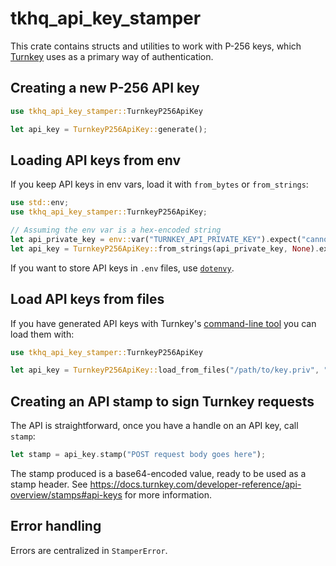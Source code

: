 # tkhq_api_key_stamper

This crate contains structs and utilities to work with P-256 keys, which [Turnkey](https://docs.turnkey.com/) uses as a primary way of authentication.

## Creating a new P-256 API key

```rust
use tkhq_api_key_stamper::TurnkeyP256ApiKey

let api_key = TurnkeyP256ApiKey::generate();
```

## Loading API keys from env

If you keep API keys in env vars, load it with `from_bytes` or `from_strings`:

```rust
use std::env;
use tkhq_api_key_stamper::TurnkeyP256ApiKey;

// Assuming the env var is a hex-encoded string
let api_private_key = env::var("TURNKEY_API_PRIVATE_KEY").expect("cannot load TURNKEY_API_PRIVATE_KEY");
let api_key = TurnkeyP256ApiKey::from_strings(api_private_key, None).expect("loading API key failed");
```

If you want to store API keys in `.env` files, use [`dotenvy`](https://docs.rs/dotenvy/latest/dotenvy/).


## Load API keys from files

If you have generated API keys with Turnkey's [command-line tool](https://github.com/tkhq/tkcli) you can load them with:

```rust
use tkhq_api_key_stamper::TurnkeyP256ApiKey

let api_key = TurnkeyP256ApiKey::load_from_files("/path/to/key.priv", "/path/to/key.pub").expect("loading should succeed");
```

## Creating an API stamp to sign Turnkey requests

The API is straightforward, once you have a handle on an API key, call `stamp`:

```rust
let stamp = api_key.stamp("POST request body goes here");
```

The stamp produced is a base64-encoded value, ready to be used as a stamp header. See https://docs.turnkey.com/developer-reference/api-overview/stamps#api-keys for more information.

## Error handling

Errors are centralized in `StamperError`.
